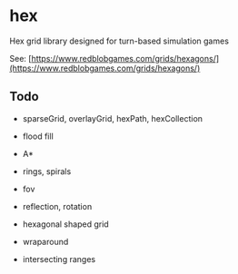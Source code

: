 # hex

Hex grid library designed for turn-based simulation games

See: [https://www.redblobgames.com/grids/hexagons/](https://www.redblobgames.com/grids/hexagons/)

## Todo

* sparseGrid, overlayGrid, hexPath, hexCollection
* flood fill
  
* A*
* rings, spirals
* fov
* reflection, rotation
* hexagonal shaped grid
* wraparound
* intersecting ranges
